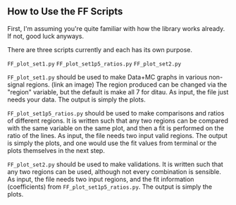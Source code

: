 
## How to Use the FF Scripts

First, I'm assuming you're quite familiar with how the library works already. If not, good luck anyways.

There are three scripts currently and each has its own purpose.

`FF_plot_set1.py` `FF_plot_set1p5_ratios.py` `FF_plot_set2.py`

`FF_plot_set1.py` should be used to make Data+MC graphs in various non-signal regions.
(link an image)
The region produced can be changed via the "region" variable, but the default is make all 7 for ditau.
As input, the file just needs your data.
The output is simply the plots.

`FF_plot_set1p5_ratios.py` should be used to make comparisons and ratios of different regions.
It is written such that any two regions can be compared with the same variable on the same plot, and then a
fit is performed on the ratio of the lines.
As input, the file needs two input valid regions.
The output is simply the plots, and one would use the fit values from terminal or the plots themselves in the next step.

`FF_plot_set2.py` should be used to make validations.
It is written such that any two regions can be used, although not every combination is sensible.
As input, the file needs two input regions, and the fit information (coefficients) from `FF_plot_set1p5_ratios.py`.
The output is simply the plots.

